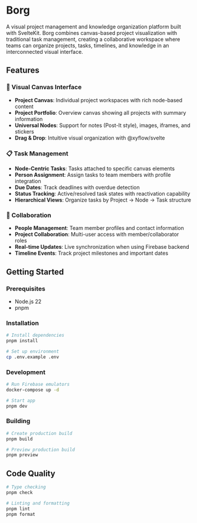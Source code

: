 # Borg

A visual project management and knowledge organization platform built with SvelteKit. Borg combines canvas-based project visualization with traditional task management, creating a collaborative workspace where teams can organize projects, tasks, timelines, and knowledge in an interconnected visual interface.

## Features

### 🎨 Visual Canvas Interface

- **Project Canvas**: Individual project workspaces with rich node-based content
- **Project Portfolio**: Overview canvas showing all projects with summary information
- **Universal Nodes**: Support for notes (Post-It style), images, iframes, and stickers
- **Drag & Drop**: Intuitive visual organization with @xyflow/svelte

### 📋 Task Management

- **Node-Centric Tasks**: Tasks attached to specific canvas elements
- **Person Assignment**: Assign tasks to team members with profile integration
- **Due Dates**: Track deadlines with overdue detection
- **Status Tracking**: Active/resolved task states with reactivation capability
- **Hierarchical Views**: Organize tasks by Project → Node → Task structure

### 👥 Collaboration

- **People Management**: Team member profiles and contact information
- **Project Collaboration**: Multi-user access with member/collaborator roles
- **Real-time Updates**: Live synchronization when using Firebase backend
- **Timeline Events**: Track project milestones and important dates

## Getting Started

### Prerequisites

- Node.js 22
- pnpm

### Installation

```bash
# Install dependencies
pnpm install

# Set up environment
cp .env.example .env
```

### Development

```bash
# Run Firebase emulators
docker-compose up -d

# Start app
pnpm dev
```

### Building

```bash
# Create production build
pnpm build

# Preview production build
pnpm preview
```

## Code Quality

```bash
# Type checking
pnpm check

# Linting and formatting
pnpm lint
pnpm format
```
